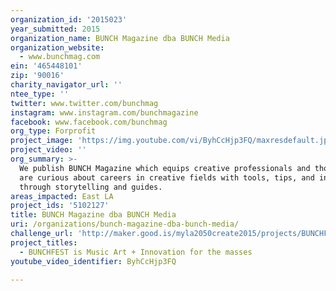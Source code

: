 ```yaml
---
organization_id: '2015023'
year_submitted: 2015
organization_name: BUNCH Magazine dba BUNCH Media
organization_website:
  - www.bunchmag.com
ein: '465448101'
zip: '90016'
charity_navigator_url: ''
ntee_type: ''
twitter: www.twitter.com/bunchmag
instagram: www.instagram.com/bunchmagazine
facebook: www.facebook.com/bunchmag
org_type: Forprofit
project_image: 'https://img.youtube.com/vi/ByhCcHjp3FQ/maxresdefault.jpg'
project_video: ''
org_summary: >-
  We publish BUNCH Magazine which equips creative professionals and those who
  are curious about careers in creative fields with tools, tips, and inspiration
  through storytelling and guides.
areas_impacted: East LA
project_ids: '5102127'
title: BUNCH Magazine dba BUNCH Media
uri: /organizations/bunch-magazine-dba-bunch-media/
challenge_url: 'http://maker.good.is/myla2050create2015/projects/BUNCHFEST2016.html'
project_titles:
  - BUNCHFEST is Music Art + Innovation for the masses
youtube_video_identifier: ByhCcHjp3FQ

---
```

